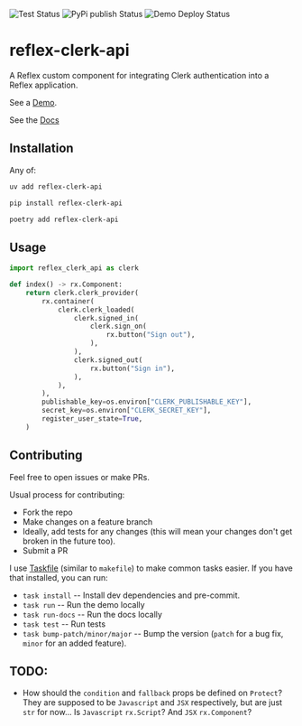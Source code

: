 ![Test Status](https://github.com/TimChild/reflex-clerk-api/actions/workflows/ci.yml/badge.svg?branch=v0.1.14)
![PyPi publish Status](https://github.com/TimChild/reflex-clerk-api/actions/workflows/publish.yml/badge.svg)
![Demo Deploy Status](https://github.com/TimChild/reflex-clerk-api/actions/workflows/deploy.yml/badge.svg)

# reflex-clerk-api

A Reflex custom component for integrating Clerk authentication into a Reflex application.

See a [Demo](https://reflex-clerk-api-demo.adventuresoftim.com).

See the [Docs](https://timchild.github.io/reflex-clerk-api/about/)

## Installation

Any of:

```bash
uv add reflex-clerk-api

pip install reflex-clerk-api

poetry add reflex-clerk-api
```

## Usage

```python
import reflex_clerk_api as clerk

def index() -> rx.Component:
    return clerk.clerk_provider(
        rx.container(
            clerk.clerk_loaded(
                clerk.signed_in(
                    clerk.sign_on(
                        rx.button("Sign out"),
                    ),
                ),
                clerk.signed_out(
                    rx.button("Sign in"),
                ),
            ),
        ),
        publishable_key=os.environ["CLERK_PUBLISHABLE_KEY"],
        secret_key=os.environ["CLERK_SECRET_KEY"],
        register_user_state=True,
    )
```

## Contributing

Feel free to open issues or make PRs.

Usual process for contributing:

- Fork the repo
- Make changes on a feature branch
- Ideally, add tests for any changes (this will mean your changes don't get broken in the future too).
- Submit a PR

I use [Taskfile](https://taskfile.dev/) (similar to `makefile`) to make common tasks easier. If you have that installed, you can run:

- `task install` -- Install dev dependencies and pre-commit.
- `task run` -- Run the demo locally
- `task run-docs` -- Run the docs locally
- `task test` -- Run tests
- `task bump-patch/minor/major` -- Bump the version (`patch` for a bug fix, `minor` for an added feature).


## TODO:

- How should the `condition` and `fallback` props be defined on `Protect`? They are supposed to be `Javascript` and `JSX` respectively, but are just `str` for now... Is `Javascript` `rx.Script`? And `JSX` `rx.Component`?
